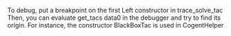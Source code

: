 To debug, put a breakpoint on the first Left constructor in trace_solve_tac
Then, you can evaluate get_tacs data0 in the debugger and try to find its origin.
For instance, the constructor BlackBoxTac is used in CogentHelper
